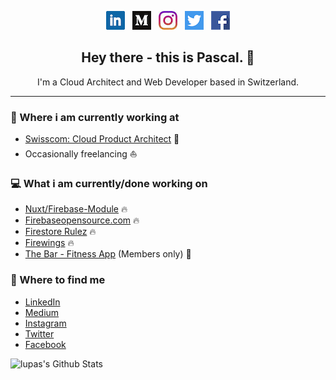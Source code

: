<p align='center'>
<a href="https://www.linkedin.com/in/pascalluther/"><img height="30" src="https://github.com/lupas/lupas/blob/main/icons/linkedin.png?raw=true"></a>&nbsp;&nbsp;
<a href="https://medium.com/@pascalluther"><img height="30" src="https://github.com/lupas/lupas/blob/main/icons/medium.png?raw=true"></a>&nbsp;&nbsp;
<a href="https://instagram.com/stephenajulu"><img height="30" src="https://github.com/lupas/lupas/blob/main/icons/instagram.jpg?raw=true"></a>&nbsp;&nbsp;
<a href="https://twitter.com/stephenajulu"><img height="30" src="https://github.com/lupas/lupas/blob/main/icons/twitter.png?raw=true"></a>&nbsp;&nbsp;
<a href="https://www.facebook.com/pascal.luther"><img height="30" src="https://github.com/lupas/lupas/blob/main/icons/facebook.png?raw=true"></a>
</p>

<h2 align="center">Hey there - this is Pascal. 👋</h2>
<p align="center">I'm a Cloud Architect and Web Developer based in Switzerland.
</p>

---

### 💼 Where i am currently working at
- [Swisscom: Cloud Product Architect](https://www.swisscom.com) 💼 
- Occasionally freelancing ⛵️

### 💻 What i am currently/done working on
- [Nuxt/Firebase-Module](https://github.com/nuxt-community/firebase-module) 🔥
- [Firebaseopensource.com](https://github.com/firebase/firebaseopensource.com) 🔥
- [Firestore Rulez](https://github.com/lupas/firestore-rulez) 🔥
- [Firewings](https://github.com/lupas/firewings) 🔥
- [The Bar - Fitness App](https://app.gymwiththebar.com/) (Members only) 💪

<!-- ### 📖 What i am currently learning
- ...
- ... -->

### 👥 Where to find me
- [LinkedIn](https://ch.linkedin.com/in/pascalluther)
- [Medium](https://medium.com/@pascalluther)
- [Instagram](https://www.instagram.com/pascal.luther/?hl=en)
- [Twitter](https://twitter.com/pascalluther?lang=en)
- [Facebook](https://www.facebook.com/pascal.luther)

![lupas's Github Stats](https://github-readme-stats.vercel.app/api?username=lupas&show_icons=true&theme=vue&count_private=true)